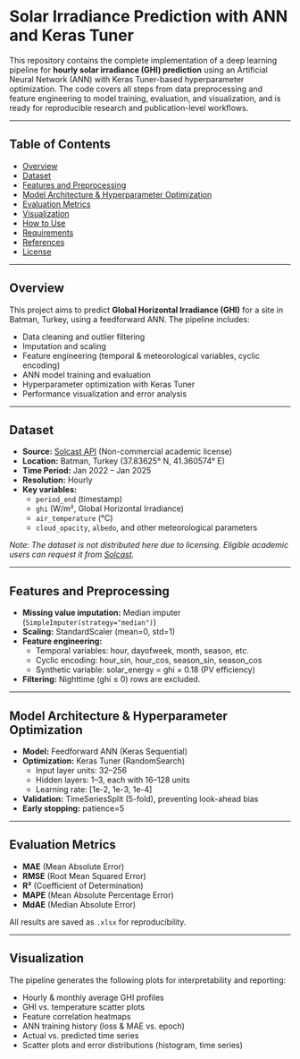 # Solar Irradiance Prediction with ANN and Keras Tuner

This repository contains the complete implementation of a deep learning pipeline for **hourly solar irradiance (GHI) prediction** using an Artificial Neural Network (ANN) with Keras Tuner-based hyperparameter optimization. The code covers all steps from data preprocessing and feature engineering to model training, evaluation, and visualization, and is ready for reproducible research and publication-level workflows.

---

## Table of Contents

- [Overview](#overview)
- [Dataset](#dataset)
- [Features and Preprocessing](#features-and-preprocessing)
- [Model Architecture & Hyperparameter Optimization](#model-architecture--hyperparameter-optimization)
- [Evaluation Metrics](#evaluation-metrics)
- [Visualization](#visualization)
- [How to Use](#how-to-use)
- [Requirements](#requirements)
- [References](#references)
- [License](#license)

---

## Overview

This project aims to predict **Global Horizontal Irradiance (GHI)** for a site in Batman, Turkey, using a feedforward ANN. The pipeline includes:

- Data cleaning and outlier filtering
- Imputation and scaling
- Feature engineering (temporal & meteorological variables, cyclic encoding)
- ANN model training and evaluation
- Hyperparameter optimization with Keras Tuner
- Performance visualization and error analysis

---

## Dataset

- **Source:** [Solcast API](https://solcast.com/) (Non-commercial academic license)
- **Location:** Batman, Turkey (37.83625° N, 41.360574° E)
- **Time Period:** Jan 2022 – Jan 2025
- **Resolution:** Hourly
- **Key variables:**  
  - `period_end` (timestamp)  
  - `ghi` (W/m², Global Horizontal Irradiance)  
  - `air_temperature` (°C)  
  - `cloud_opacity`, `albedo`, and other meteorological parameters

*Note: The dataset is not distributed here due to licensing. Eligible academic users can request it from [Solcast](https://solcast.com/).*

---

## Features and Preprocessing

- **Missing value imputation:** Median imputer (`SimpleImputer(strategy="median")`)
- **Scaling:** StandardScaler (mean=0, std=1)
- **Feature engineering:**
    - Temporal variables: hour, dayofweek, month, season, etc.
    - Cyclic encoding: hour_sin, hour_cos, season_sin, season_cos
    - Synthetic variable: solar_energy = ghi × 0.18 (PV efficiency)
- **Filtering:** Nighttime (ghi ≤ 0) rows are excluded.

---

## Model Architecture & Hyperparameter Optimization

- **Model:** Feedforward ANN (Keras Sequential)
- **Optimization:** Keras Tuner (RandomSearch)
    - Input layer units: 32–256
    - Hidden layers: 1–3, each with 16–128 units
    - Learning rate: [1e-2, 1e-3, 1e-4]
- **Validation:** TimeSeriesSplit (5-fold), preventing look-ahead bias
- **Early stopping:** patience=5

---

## Evaluation Metrics

- **MAE** (Mean Absolute Error)
- **RMSE** (Root Mean Squared Error)
- **R²** (Coefficient of Determination)
- **MAPE** (Mean Absolute Percentage Error)
- **MdAE** (Median Absolute Error)

All results are saved as `.xlsx` for reproducibility.

---

## Visualization

The pipeline generates the following plots for interpretability and reporting:
- Hourly & monthly average GHI profiles
- GHI vs. temperature scatter plots
- Feature correlation heatmaps
- ANN training history (loss & MAE vs. epoch)
- Actual vs. predicted time series
- Scatter plots and error distributions (histogram, time series)
